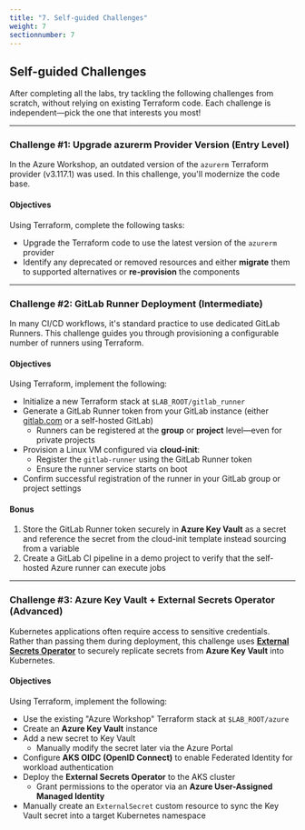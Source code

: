 ```yaml
---
title: "7. Self-guided Challenges"
weight: 7
sectionnumber: 7
---
```


## Self-guided Challenges

After completing all the labs, try tackling the following challenges from scratch, without relying on existing
Terraform code. Each challenge is independent—pick the one that interests you most!

---


### Challenge #1: Upgrade azurerm Provider Version (Entry Level)

In the Azure Workshop, an outdated version of the `azurerm` Terraform provider (v3.117.1) was used.
In this challenge, you'll modernize the code base.


#### Objectives

Using Terraform, complete the following tasks:

* Upgrade the Terraform code to use the latest version of the `azurerm` provider
* Identify any deprecated or removed resources and either **migrate** them to supported alternatives or
  **re-provision** the components

---


### Challenge #2: GitLab Runner Deployment (Intermediate)

In many CI/CD workflows, it's standard practice to use dedicated GitLab Runners.
This challenge guides you through provisioning a configurable number of runners using Terraform.


#### Objectives

Using Terraform, implement the following:

* Initialize a new Terraform stack at `$LAB_ROOT/gitlab_runner`
* Generate a GitLab Runner token from your GitLab instance (either [gitlab.com](https://gitlab.com) or a self-hosted GitLab)
  * Runners can be registered at the **group** or **project** level—even for private projects
* Provision a Linux VM configured via **cloud-init**:
  * Register the `gitlab-runner` using the GitLab Runner token
  * Ensure the runner service starts on boot
* Confirm successful registration of the runner in your GitLab group or project settings


#### Bonus

1. Store the GitLab Runner token securely in **Azure Key Vault** as a secret and reference the secret from the
   cloud-init template instead sourcing from a variable
2. Create a GitLab CI pipeline in a demo project to verify that the self-hosted Azure runner can execute jobs

---


### Challenge #3: Azure Key Vault + External Secrets Operator (Advanced)

Kubernetes applications often require access to sensitive credentials. Rather than passing them during deployment, this challenge uses **[External Secrets Operator](https://external-secrets.io/)** to securely replicate secrets from **Azure Key Vault** into Kubernetes.


#### Objectives

Using Terraform, implement the following:

* Use the existing "Azure Workshop" Terraform stack at `$LAB_ROOT/azure`
* Create an **Azure Key Vault** instance
* Add a new secret to Key Vault  
  * Manually modify the secret later via the Azure Portal
* Configure **AKS OIDC (OpenID Connect)** to enable Federated Identity for workload authentication
* Deploy the **External Secrets Operator** to the AKS cluster  
  * Grant permissions to the operator via an **Azure User-Assigned Managed Identity**
* Manually create an `ExternalSecret` custom resource to sync the Key Vault secret into a target Kubernetes namespace
